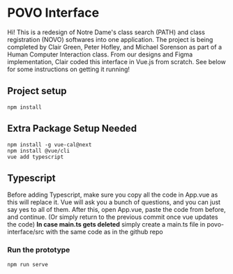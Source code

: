 # POVO Interface
Hi! This is a redesign of Notre Dame's class search (PATH) and class registration (NOVO) softwares into one application. 
The project is being completed by Clair Green, Peter Hofley, and Michael Sorenson as part of a Human Computer Interaction class.
From our designs and Figma implementation, Clair coded this interface in Vue.js from scratch.
See below for some instructions on getting it running! 

## Project setup
```
npm install
```

## Extra Package Setup Needed
```
npm install -g vue-cal@next
npm install @vue/cli
vue add typescript 
```

## Typescript
Before adding Typescript, make sure you copy all the code in App.vue as this will replace it. Vue will ask you a bunch of questions, and you can just say yes
to all of them. After this, open App.vue, paste the code from before, and continue. (Or simply return to the previous commit once vue updates the code)
**In case main.ts gets deleted** simply create a main.ts file in povo-interface/src with the same code as in the github repo

### Run the prototype
```
npm run serve
```

